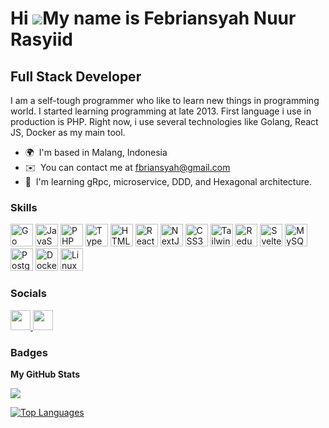 Hi ![](https://user-images.githubusercontent.com/18350557/176309783-0785949b-9127-417c-8b55-ab5a4333674e.gif)My name is Febriansyah Nuur Rasyiid
================================================================================================================================================

Full Stack Developer
--------------------

I am a self-tough programmer who like to learn new things in programming world. I started learning programming at late 2013. First language i use in production is PHP. Right now, i use several technologies like Golang, React JS, Docker as my main tool.

* 🌍  I'm based in Malang, Indonesia
* ✉️  You can contact me at [fbriansyah@gmail.com](mailto:fbriansyah@gmail.com)
* 🧠  I'm learning gRpc, microservice, DDD, and Hexagonal architecture.

### Skills

<p align="left">
    <a href="https://go.dev/doc/" target="_blank" rel="noreferrer"><img
                src="https://raw.githubusercontent.com/danielcranney/readme-generator/main/public/icons/skills/go-colored.svg"
                alt="Go" width="36" height="36"></a>
    <a href="https://developer.mozilla.org/en-US/docs/Web/JavaScript" target="_blank"
            rel="noreferrer"><img
                src="https://raw.githubusercontent.com/danielcranney/readme-generator/main/public/icons/skills/javascript-colored.svg"
                alt="JavaScript" width="36" height="36"></a>
    <a href="https://www.php.net/" target="_blank" rel="noreferrer"><img
                src="https://raw.githubusercontent.com/danielcranney/readme-generator/main/public/icons/skills/php-colored.svg"
                alt="PHP" width="36" height="36"></a>
    <a href="https://www.typescriptlang.org/" target="_blank" rel="noreferrer"><img
                src="https://raw.githubusercontent.com/danielcranney/readme-generator/main/public/icons/skills/typescript-colored.svg"
                alt="TypeScript" width="36" height="36"></a>
    <a href="https://developer.mozilla.org/en-US/docs/Glossary/HTML5" target="_blank"
            rel="noreferrer"><img
                src="https://raw.githubusercontent.com/danielcranney/readme-generator/main/public/icons/skills/html5-colored.svg"
                alt="HTML5" width="36" height="36"></a>
    <a href="https://reactjs.org/" target="_blank" rel="noreferrer"><img
                src="https://raw.githubusercontent.com/danielcranney/readme-generator/main/public/icons/skills/react-colored.svg"
                alt="React" width="36" height="36"></a>
    <a href="https://nextjs.org/docs" target="_blank" rel="noreferrer"><img
                src="https://raw.githubusercontent.com/danielcranney/readme-generator/main/public/icons/skills/nextjs-colored-dark.svg"
                alt="NextJs" width="36" height="36"></a>
    <a href="https://www.w3.org/TR/CSS/#css" target="_blank" rel="noreferrer"><img
                src="https://raw.githubusercontent.com/danielcranney/readme-generator/main/public/icons/skills/css3-colored.svg"
                alt="CSS3" width="36" height="36"></a>
    <a href="https://tailwindcss.com/" target="_blank" rel="noreferrer"><img
                src="https://raw.githubusercontent.com/danielcranney/readme-generator/main/public/icons/skills/tailwindcss-colored.svg"
                alt="TailwindCSS" width="36" height="36"></a>
    <a href="https://redux.js.org/" target="_blank" rel="noreferrer"><img
                src="https://raw.githubusercontent.com/danielcranney/readme-generator/main/public/icons/skills/redux-colored.svg"
                alt="Redux" width="36" height="36"></a>
    <a href="https://svelte.dev/" target="_blank" rel="noreferrer"><img
                src="https://raw.githubusercontent.com/danielcranney/readme-generator/main/public/icons/skills/svelte-colored.svg"
                alt="Svelte" width="36" height="36"></a>
    <a href="https://www.mysql.com/" target="_blank" rel="noreferrer"><img
                src="https://raw.githubusercontent.com/danielcranney/readme-generator/main/public/icons/skills/mysql-colored.svg"
                alt="MySQL" width="36" height="36"></a>
    <a href="https://www.postgresql.org/" target="_blank" rel="noreferrer"><img
                src="https://raw.githubusercontent.com/danielcranney/readme-generator/main/public/icons/skills/postgresql-colored.svg"
                alt="PostgreSQL" width="36" height="36"></a>
    <a href="https://www.docker.com/" target="_blank" rel="noreferrer"><img
                src="https://raw.githubusercontent.com/danielcranney/readme-generator/main/public/icons/skills/docker-colored.svg"
                alt="Docker" width="36" height="36"></a>
    <a href="https://www.linux.org" target="_blank" rel="noreferrer"><img
                src="https://raw.githubusercontent.com/danielcranney/readme-generator/main/public/icons/skills/linux-colored.svg"
                alt="Linux" width="36" height="36"></a>
</p>


### Socials

<p align="left"> <a href="https://www.github.com/fbriansyah" target="_blank" rel="noreferrer"> <picture> <source media="(prefers-color-scheme: dark)" srcset="https://raw.githubusercontent.com/danielcranney/readme-generator/main/public/icons/socials/github-dark.svg" /> <source media="(prefers-color-scheme: light)" srcset="https://raw.githubusercontent.com/danielcranney/readme-generator/main/public/icons/socials/github.svg" /> <img src="https://raw.githubusercontent.com/danielcranney/readme-generator/main/public/icons/socials/github.svg" width="32" height="32" /> </picture> </a> <a href="https://www.linkedin.com/in/febrianrasyiid" target="_blank" rel="noreferrer"> <picture> <source media="(prefers-color-scheme: dark)" srcset="https://raw.githubusercontent.com/danielcranney/readme-generator/main/public/icons/socials/linkedin.svg" /> <source media="(prefers-color-scheme: light)" srcset="https://raw.githubusercontent.com/danielcranney/readme-generator/main/public/icons/socials/linkedin.svg" /> <img src="https://raw.githubusercontent.com/danielcranney/readme-generator/main/public/icons/socials/linkedin.svg" width="32" height="32" /> </picture> </a></p>

### Badges

<b>My GitHub Stats</b>

<a href="http://www.github.com/fbriansyah"><img src="https://github-readme-streak-stats.herokuapp.com/?user=fbriansyah&stroke=ffffff&background=1c1917&ring=0891b2&fire=0891b2&currStreakNum=ffffff&currStreakLabel=0891b2&sideNums=ffffff&sideLabels=ffffff&dates=ffffff&hide_border=true" /></a>

<a href="https://github.com/fbriansyah" align="left"><img src="https://github-readme-stats.vercel.app/api/top-langs/?username=fbriansyah&langs_count=10&title_color=0891b2&text_color=ffffff&icon_color=0891b2&bg_color=1c1917&hide_border=true&locale=en&custom_title=Top%20%Languages" alt="Top Languages" /></a>
